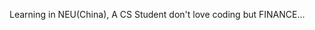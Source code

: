 Learning in NEU(China), A CS Student don't love coding but FINANCE...

<!---
Revive-dontwanttocode/Revive-dontwanttocode is a ✨ special ✨ repository because its `README.md` (this file) appears on your GitHub profile.
You can click the Preview link to take a look at your changes.
--->
